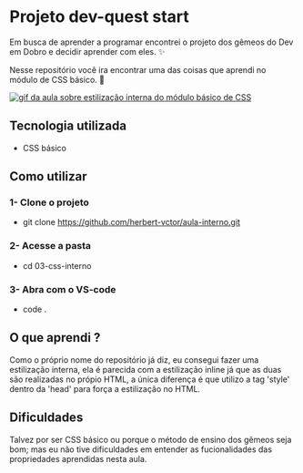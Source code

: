 # Projeto dev-quest start
Em busca de aprender a programar encontrei o projeto dos gêmeos do Dev em Dobro e decidir aprender com eles. ✨

Nesse repositório você ira encontrar uma das coisas que aprendi no módulo de CSS básico. 🚀

[<img src="./aula-interno.gif" alt="gif da aula sobre estilização interna do módulo básico de CSS">](https://www.youtube.com/@DevemDobro)

## Tecnologia utilizada
- CSS básico

## Como utilizar
### 1- Clone o projeto
- git clone <https://github.com/herbert-vctor/aula-interno.git>

### 2- Acesse a pasta
- cd 03-css-interno

### 3- Abra com o VS-code
- code .

## O que aprendi ?
Como o próprio nome do repositório já diz, eu consegui fazer uma estilização interna, ela é parecida com a estilização inline já que as duas são realizadas no própio HTML, a única diferença é que utilizo a tag 'style' dentro da 'head' para força a estilização no HTML.

## Dificuldades 
Talvez por ser CSS básico ou porque o método de ensino dos gêmeos seja bom; mas eu não tive dificuldades em entender as fucionalidades das propriedades aprendidas nesta aula.
